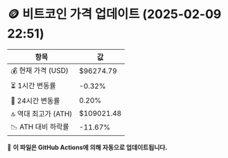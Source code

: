# 🪙 비트코인 가격 업데이트 (2025-02-09 22:51)

| 항목                | 값 |
|--------------------|----------------|
| 💰 현재 가격 (USD) | $96274.79 |
| ⏳ 1시간 변동률    | -0.32% |
| 📆 24시간 변동률   | 0.20% |
| 🔝 역대 최고가 (ATH) | $109021.48 |
| 📉 ATH 대비 하락률 | -11.67% |

🔄 **이 파일은 GitHub Actions에 의해 자동으로 업데이트됩니다.**
